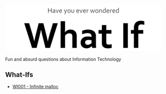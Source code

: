 ![](./docs/imgs/banner.png)

Fun and absurd questions about Information Technology

## What-Ifs

 - [WI001 - Infinite malloc](./what-ifs/WI001_-_Infinite_malloc)
